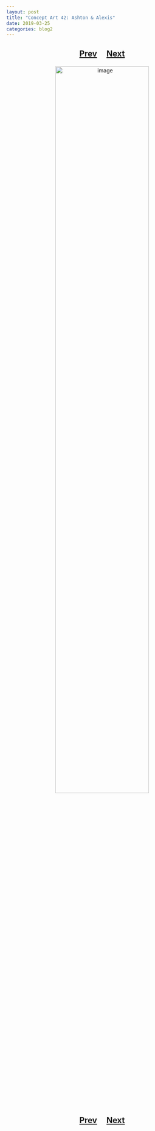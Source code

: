 ```yaml
---
layout: post
title: "Concept Art 42: Ashton & Alexis"
date: 2019-03-25
categories: blog2
---
```


<h2>
  <p style="text-align:center;">
    <a href="/wingsofthechorus/archive/2019/03/24/conceptart41">Prev</a>
    &nbsp;&nbsp;&nbsp;
    <a href="/wingsofthechorus/archive/2019/03/30/conceptart43">Next</a>
  </p>
</h2>

<p style="text-align:center;">
  <img src="/wingsofthechorus/images/conceptart/ca42.png" width="70%" alt="image"/>
</p>

<h2>
  <p style="text-align:center;">
    <a href="/wingsofthechorus/archive/2019/03/24/conceptart41">Prev</a>
    &nbsp;&nbsp;&nbsp;
    <a href="/wingsofthechorus/archive/2019/03/30/conceptart43">Next</a>
  </p>
</h2>
